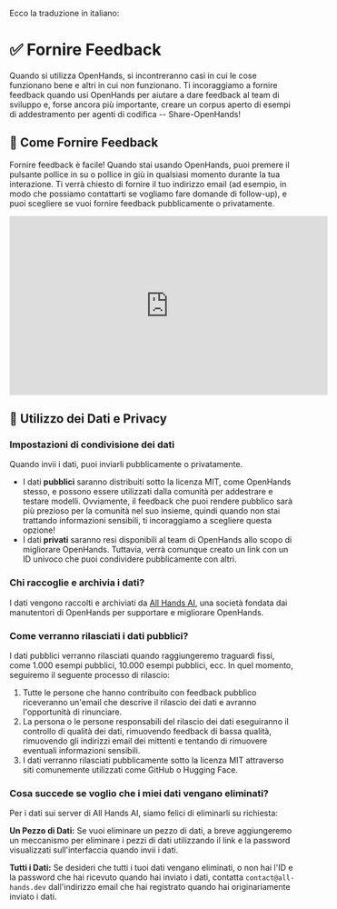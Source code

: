 Ecco la traduzione in italiano:

# ✅ Fornire Feedback

Quando si utilizza OpenHands, si incontreranno casi in cui le cose funzionano bene e altri in cui non funzionano. Ti incoraggiamo a fornire feedback quando usi OpenHands per aiutare a dare feedback al team di sviluppo e, forse ancora più importante, creare un corpus aperto di esempi di addestramento per agenti di codifica -- Share-OpenHands!

## 📝 Come Fornire Feedback

Fornire feedback è facile! Quando stai usando OpenHands, puoi premere il pulsante pollice in su o pollice in giù in qualsiasi momento durante la tua interazione. Ti verrà chiesto di fornire il tuo indirizzo email (ad esempio, in modo che possiamo contattarti se vogliamo fare domande di follow-up), e puoi scegliere se vuoi fornire feedback pubblicamente o privatamente.

<iframe width="560" height="315" src="https://www.youtube.com/embed/5rFx-StMVV0?si=svo7xzp6LhGK_GXr" title="YouTube video player" frameborder="0" allow="accelerometer; autoplay; clipboard-write; encrypted-media; gyroscope; picture-in-picture; web-share" referrerpolicy="strict-origin-when-cross-origin" allowfullscreen></iframe>

## 📜 Utilizzo dei Dati e Privacy

### Impostazioni di condivisione dei dati

Quando invii i dati, puoi inviarli pubblicamente o privatamente.

- I dati **pubblici** saranno distribuiti sotto la licenza MIT, come OpenHands stesso, e possono essere utilizzati dalla comunità per addestrare e testare modelli. Ovviamente, il feedback che puoi rendere pubblico sarà più prezioso per la comunità nel suo insieme, quindi quando non stai trattando informazioni sensibili, ti incoraggiamo a scegliere questa opzione!
- I dati **privati** saranno resi disponibili al team di OpenHands allo scopo di migliorare OpenHands. Tuttavia, verrà comunque creato un link con un ID univoco che puoi condividere pubblicamente con altri.

### Chi raccoglie e archivia i dati?

I dati vengono raccolti e archiviati da [All Hands AI](https://all-hands.dev), una società fondata dai manutentori di OpenHands per supportare e migliorare OpenHands.

### Come verranno rilasciati i dati pubblici?

I dati pubblici verranno rilasciati quando raggiungeremo traguardi fissi, come 1.000 esempi pubblici, 10.000 esempi pubblici, ecc. In quel momento, seguiremo il seguente processo di rilascio:

1. Tutte le persone che hanno contribuito con feedback pubblico riceveranno un'email che descrive il rilascio dei dati e avranno l'opportunità di rinunciare.
2. La persona o le persone responsabili del rilascio dei dati eseguiranno il controllo di qualità dei dati, rimuovendo feedback di bassa qualità, rimuovendo gli indirizzi email dei mittenti e tentando di rimuovere eventuali informazioni sensibili.
3. I dati verranno rilasciati pubblicamente sotto la licenza MIT attraverso siti comunemente utilizzati come GitHub o Hugging Face.

### Cosa succede se voglio che i miei dati vengano eliminati?

Per i dati sui server di All Hands AI, siamo felici di eliminarli su richiesta:

**Un Pezzo di Dati:** Se vuoi eliminare un pezzo di dati, a breve aggiungeremo un meccanismo per eliminare i pezzi di dati utilizzando il link e la password visualizzati sull'interfaccia quando invii i dati.

**Tutti i Dati:** Se desideri che tutti i tuoi dati vengano eliminati, o non hai l'ID e la password che hai ricevuto quando hai inviato i dati, contatta `contact@all-hands.dev` dall'indirizzo email che hai registrato quando hai originariamente inviato i dati.